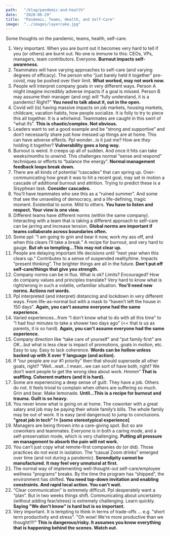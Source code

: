```yaml
---
path:	"/blog/pandemic-and-health"
date:	"2020-06-29"
title:	"Pandemic, Teams, Health, and Self-Care"
image:	"../images/layercake.jpg"
---
```


Some thoughts on the pandemic, teams, health, self-care.

1. Very important. When you are burnt out it becomes very hard to tell if you (or others) are burnt out. No one is immune to this: CEOs, VPs, managers, team contributors. Everyone. **Burnout impacts self-awareness.**
2. Teammates will have varying approaches to self-care (and varying degrees of efficacy). The person who “just barely held it together” pre-covid, may be pushed over their limit. **What worked, may not work now.**
3. People will interpret company goals in very different ways. Person A might imagine incredibly adverse impacts if a goal is missed. Person B may assume their manager (and org) will “fully understand, it is a pandemic! Right?" **You need to talk about it, out in the open.**
4. Covid will (is) having massive impacts on job markets, housing markets, childcare, vacation habits, how people socialize. It is folly to try to piece this all together. It is a whirlwind. Teammates are caught in this swirl of "what ifs". **This is chaotic/complex. Not obvious.**
5. Leaders want to set a good example and be “strong and supportive” and don’t necessarily share just how messed up things are at home. This can have adverse effects. Ppl wonder...is it just me? How are *they* holding it together? **Vulnerability goes a long way.**
6. Burnout is weird. It creeps up all of sudden. And once it hits can take weeks/months to unwind. This challenges normal “sense and respond” techniques or efforts to “balance the energy”. **Normal management feedback loops break down.**
7. There are all kinds of potential “cascades” that can spring up. Over-communicating how great it was to hit a recent goal, may set in motion a cascade of additional burnout and attrition. Trying to predict these is a Sisyphean task. **Consider cascades.**
8. You’ll have teammates who see this as a “ruined summer”. And some that see the unraveling of democracy, and a life-defining, tragic moment. Existential to some. Mild to others. **You have to listen and respect. Your view is one view.**
9. Different teams have different norms (within the same company). Interacting with a team that is taking a different approach to self-care can be jarring and increase tension. **Global norms are important if teams collaborate across boundaries often.**
10. Some ppl: “I am going to grin and bear it now, work my ass off, and when this clears I’ll take a break.” A recipe for burnout, and very hard to gauge. **But oh so tempting...This may not clear up.**
11. People are delaying important life decisions until “next year when this clears up.” Contributes to a sense of suspended reality/time. Impacts “present thinking”. The brighter things are all in the future. **Don't put off self-care/things that give you strength.**
12. Company norms can be in flux. What is ok? Limits? Encouraged? How do company values and principles translate? Very hard to know what is right/wrong in such a volatile, unfamiliar situation. **You'll need new norms. Actions not words.**
13. Ppl interpreted (and interpret) distancing and lockdown in very different ways. From life-as-normal but with a mask to “haven’t left the house in 150 days". **Again, you can't assume everyone had the same experience.**
14. Varied experiences...from “I don’t know what to do with all this time” to “I had four minutes to take a shower two days ago” (<< that is us as parents, it is so hard). **Again, you can't assume everyone had the same experience.**
15. Company direction like “take care of yourself” and “put family first” are OK...but what is less clear is impact of promotions, goals in motion, etc. Easy to say. Easy to lack coherence. **Words can be hollow unless backed up with  X over Y language (and action).**
16. If “our people are our #1 priority” then that should supersede all other goals, right? 
    “Well...wait...I mean...we can sort of have both, right? We don’t want people to get the wrong idea about work. Hmmm” **That is waffling. Coherent matters (and it is hard).**
17. Some are experiencing a deep sense of guilt. They have a job. Others do not. It feels trivial to complain when others are suffering so much. Grin and bear. Make lemonade. **Until...This is a recipe for burnout and trauma. Guilt is so heavy.**
18. You never know what is going on at home. The coworker with a great salary and job may be paying their whole family’s bills. The whole family may be out of work. It is easy (and dangerous) to jump to conclusions. **"great job in tech" != [some stereotypical experience]**
19. Managers are being thrown into a care-giving spot. But so are coworkers and teammates. Everyone is in both a caring mode, and a self-preservation mode, which is very challenging. **Putting all pressure on management to absorb the pain will not work.**
20. You can’t just copy what remote-first companies do (or did). Those practices do not exist in isolation. The “casual Zoom drinks” emerged over time (and not during a pandemic). **Serendipity cannot be manufactured. It may feel very unnatural at first.**
21. The normal way of implementing well-thought-out self-care/employee wellness “programs” breaks. By the time the program has “shipped”, the environment has shifted. **You need top-down invitation and enabling constraints. And rapid local action. You can't wait.**
22. “Clear communication” is extremely difficult. Ppl desperately want a “plan”. But in two weeks things shift. Communicating about uncertainty (without adding fear/stress) is extremely challenging. Learn quickly. **Saying "We don't know" is hard but is so important.**
23. Very important. It is tempting to think in terms of trade-offs ... e.g. "short term productivity and stress". "Oh wow! We're more productive than we thought!!!!" **This is dangerous/risky. It assumes you know everything that is happening behind the scenes. Watch out.**